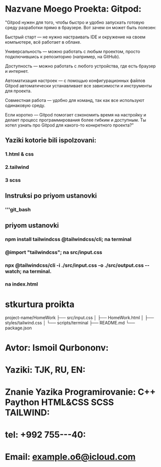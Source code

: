 # Nazvane Moego Proekta: Gitpod:
"Gitpod нужен для того, чтобы быстро и удобно запускать готовую среду разработки прямо в браузере. Вот зачем он может быть полезен:

Быстрый старт — не нужно настраивать IDE и окружение на своем компьютере, всё работает в облаке.

Универсальность — можно работать с любым проектом, просто подключившись к репозиторию (например, на GitHub).

Доступность — можно работать с любого устройства, где есть браузер и интернет.

Автоматизация настроек — с помощью конфигурационных файлов Gitpod автоматически устанавливает все зависимости и инструменты для проекта.

Совместная работа — удобно для команд, так как все используют одинаковую среду.

Если коротко — Gitpod помогает сэкономить время на настройку и делает процесс программирования более гибким и доступным.
Ты хотел узнать про Gitpod для какого-то конкретного проекта?"
## Yaziki kotorie bili ispolzovani: 
### 1.html & css
### 2.tailwind
### 3 scss

## Instruksi po priyom ustanovki
### '''git_bash 

## priyom ustanovki 
###  npm install tailwindcss @tailwindcss/cli; na terminal
###  @import "tailwindcss"; na  src/input.css
###  npx @tailwindcss/cli -i ./src/input.css -o ./src/output.css --watch; na terminal.
### <link href="./output.css" rel="stylesheet"> na index.html

# stkurtura proikta

project-name/HomeWork
├── src/input.css
│   ├── HomeWork.html
│   ├── styles/tailwind.css
│   └── scripts/terminal
├── README.md
└── package.json
 
# Avtor: Ismoil Qurbononv:
# Yaziki: TJK, RU, EN:
# Znanie Yazika Programirovanie: C++ Paython HTML&CSS SCSS TAILWIND:

# tel: +992 755-**-**-40:
# Email: example.o6@icloud.com

